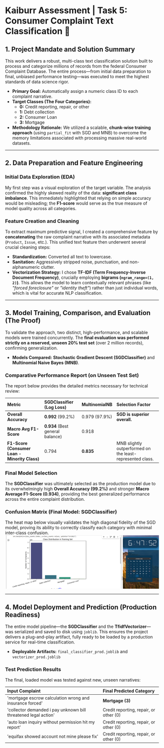 # Kaiburr Assessment | Task 5: Consumer Complaint Text Classification 🧠

## 1. Project Mandate and Solution Summary

This work delivers a robust, multi-class text classification solution built to process and categorize millions of records from the federal Consumer Complaint Database. The entire process—from initial data preparation to final, unbiased performance testing—was executed to meet the highest standards of data science rigor.

* **Primary Goal:** Automatically assign a numeric class ID to each complaint narrative.
* **Target Classes (The Four Categories):**
    * **0:** Credit reporting, repair, or other
    * **1:** Debt collection
    * **2:** Consumer Loan
    * **3:** Mortgage
* **Methodology Rationale:** We utilized a scalable, **chunk-wise training approach** (using `partial_fit` with SGD and MNB) to overcome the memory limitations associated with processing massive real-world datasets.

***

## 2. Data Preparation and Feature Engineering

### Initial Data Exploration (EDA)

My first step was a visual exploration of the target variable. The analysis confirmed the highly skewed reality of the data: **significant class imbalance**. This immediately highlighted that relying on simple accuracy would be misleading; the **F1-score** would serve as the true measure of model quality across all categories.



### Feature Creation and Cleaning

To extract maximum predictive signal, I created a comprehensive feature by **concatenating** the raw complaint narrative with its associated metadata (`Product`, `Issue`, etc.). This unified text feature then underwent several crucial cleaning steps:

* **Standardization:** Converted all text to lowercase.
* **Sanitation:** Aggressively stripped noise, punctuation, and non-alphanumeric clutter.
* **Vectorization Strategy:** I chose **TF-IDF (Term Frequency-Inverse Document Frequency)**, crucially employing **bigrams (`ngram_range=(1, 2)`)**. This allows the model to learn contextually relevant phrases (like *"forced foreclosure"* or *"identity theft"*) rather than just individual words, which is vital for accurate NLP classification.

***

## 3. Model Training, Comparison, and Evaluation (The Proof)

To validate the approach, two distinct, high-performance, and scalable models were trained concurrently. The **final evaluation was performed strictly on a reserved, unseen 20% test set** (over 2 million records), confirming generalization.

* **Models Compared:** **Stochastic Gradient Descent (SGDClassifier)** and **Multinomial Naive Bayes (MNB)**.

### Comparative Performance Report (on Unseen Test Set)

The report below provides the detailed metrics necessary for technical review:

| Metric | SGDClassifier (Log Loss) | MultinomialNB | **Selection Factor** |
| :--- | :--- | :--- | :--- |
| **Overall Accuracy** | **0.992** (99.2%) | 0.979 (97.9%) | **SGD is superior overall.** |
| **Macro Avg F1-Score** | **0.934** (Best general balance) | 0.918 | |
| **F1-Score (Consumer Loan - Minority Class)** | 0.794 | **0.835** | MNB slightly outperformed on the least-represented class. |

### Final Model Selection

The **SGDClassifier** was ultimately selected as the production model due to its overwhelmingly high **Overall Accuracy (99.2%)** and stronger **Macro Average F1-Score (0.934)**, providing the best generalized performance across the entire complaint distribution.

### Confusion Matrix (Final Model: SGDClassifier)

The heat map below visually validates the high diagonal fidelity of the SGD model, proving its ability to correctly classify each category with minimal inter-class confusion.
![WorkFlow](images/class_distribution.png)


***

## 4. Model Deployment and Prediction (Production Readiness)

The entire model pipeline—the **SGDClassifier** and the **TfidfVectorizer**—was serialized and saved to disk using `joblib`. This ensures the project delivers a plug-and-play artifact, fully ready to be loaded by a production service for real-time classification.

* **Deployable Artifacts:** `final_classifier_prod.joblib` and `vectorizer_prod.joblib`

### Test Prediction Results

The final, loaded model was tested against new, unseen narratives:

| Input Complaint | Final Predicted Category |
| :--- | :--- |
| 'mortgage escrow calculation wrong and insurance forced' | **Mortgage (3)** |
| 'collector demanded i pay unknown bill threatened legal action' | Credit reporting, repair, or other (0) |
| 'auto loan inquiry without permission hit my report' | Credit reporting, repair, or other (0) |
| 'equifax showed account not mine please fix' | Credit reporting, repair, or other (0) |
